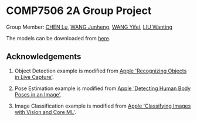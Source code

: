 #  COMP7506 2A Group Project

Group Member: [CHEN Lu](https://github.com/HeroLink), [WANG Junheng](https://github.com/Caffretro), [WANG Yifei](https://github.com/WaangYifei), [LIU Wanting](https://github.com/wantine)

The models can be downloaded from [here](https://developer.apple.com/machine-learning/models/).

## Acknowledgements

1. Object Detection example is modified from [Apple 'Recognizing Objects in Live Capture'](https://developer.apple.com/documentation/vision/recognizing_objects_in_live_capture).

2. Pose Estimation example is modified from [Apple 'Detecting Human Body Poses in an Image'](https://developer.apple.com/documentation/coreml/detecting_human_body_poses_in_an_image).

3. Image Classification example is modified from [Apple 'Classifying Images with Vision and Core ML'](https://developer.apple.com/documentation/vision/classifying_images_with_vision_and_core_ml).
